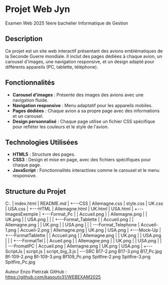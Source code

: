 # Projet Web Jyn
Examen Web 2025 1èere bachelier Informatique de Gestion


## Description
Ce projet est un site web interactif présentant des avions emblématiques de la Seconde Guerre mondiale. Il inclut des pages dédiées à chaque avion, un carousel d'images, une navigation responsive, et un design adapté pour différents appareils (PC, tablette, téléphone).


## Fonctionnalités
- **Carousel d'images** : Présente des images des avions avec une navigation fluide.
- **Navigation responsive** : Menu adaptatif pour les appareils mobiles.
- **Pages dédiées** : Chaque avion a sa propre page avec des informations et un carousel.
- **Design personnalisé** : Chaque page utilise un fichier CSS spécifique pour refléter les couleurs et le style de l'avion.


## Technologies Utilisées
- **HTML5** : Structure des pages.
- **CSS3** : Design et mise en page, avec des fichiers spécifiques pour chaque page.
- **JavaScript** : Fonctionnalités interactives comme le carousel et le menu responsive.


## Structure du Projet
C:.
|   index.html
|   README.md
|
+---CSS
|       Allemagne.css
|       style.css
|       UK.css
|       USA.css
|
+---HTML
|       Allemagne.html
|       UK.html
|       USA.html
|
+---ImagesExemple
|   +---Format_Pc
|   |       Accueil.png
|   |       Allemagne.png
|   |       UK.png
|   |       USA.png
|   |
|   +---Format_Tablette
|   |       Accueil.png
|   |       Allemagne.png
|   |       UK.png
|   |       USA.png
|   |
|   \---Format_Telephone
|           Accueil-1.png
|           Accueil-2.png
|           Allemagne.png
|           UK.png
|           USA.png
|
+---Mock-Up
|   +---FormatTablette
|   |       Accueil.png
|   |       Allemagne.png
|   |       UK.png
|   |       USA.png
|   |
|   +---FormatTel
|   |       Acueil.png
|   |       Allemagne.png
|   |       UK.png
|   |       USA.png
|   |
|   \---FromatPC
|           Accueil.png
|           Allemagne.png
|           UK.png
|           USA.png
|
+---ScriptJs
|       script.js
|       script_big_3.js
|
\---SRC
        B17-2.png
        B17-3.png
        B17_Pc.jpg
        Bf-109-2.png
        Bf-109-3.png
        Bf109_Pc.png
        Spitfire-2.png
        Spitfire-3.png
        Spitfire_Pc.jpg

Auteur
    Enzo Pietrzak
GitHub : https://github.com/kasouto31/WEBEXAM2025